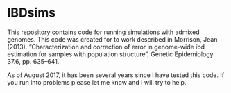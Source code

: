 # IBDsims

This repository contains code for running simulations with 
admixed genomes. This code was created for to work described in 
Morrison, Jean (2013). “Characterization and correction of error in genome-wide ibd estimation for samples with population structure”, Genetic Epidemiology 37.6, pp. 635–641.

As of August 2017, it has been several years since I have tested this code. If you run into problems please let me know and I will try to help. 
